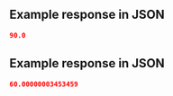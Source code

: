 ## Example response in JSON

```json
90.0
```

## Example response in JSON

```json
60.00000003453459
```

